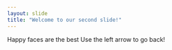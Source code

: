 ```yaml
---
layout: slide
title: "Welcome to our second slide!"
---
```

Happy faces are the best
Use the left arrow to go back!
